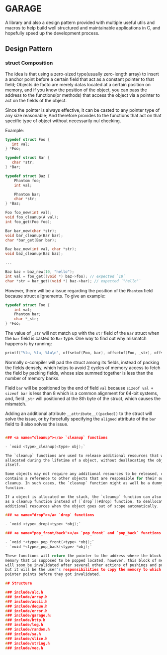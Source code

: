 # GARAGE

A library and also a design pattern provided with multiple useful utils and
macros to help build well structured and maintainable applications in C, and
hopefully speed up the development process.

## Design Pattern

### struct Composition

The idea is that using a zero-sized type(usually zero-length array) to insert a
anchor point before a certain field that act as a constant pointer to that
field; Objects de facto are merely datas located at a certain position on
memory, and if you know the position of the object, you can pass the address to
the functions(or methods) that access the object via a pointer to act on the
fields of the object.

Since the pointer is always effective, it can be casted to any pointer type of
any size reasonable; And therefore provides to the functions that act on that
specific type of object without necessarily nul checking.

Example:

```c
typedef struct Foo {
   int val;
} *Foo;

typedef struct Bar {
   char *str;
} *Bar;

typedef struct Baz {
    Phantom foo;
    int val;

    Phantom bar;
    char *str;
} *Baz;

Foo foo_new(int val);
void foo_cleanup(A val);
int foo_get(Foo foo);

Bar bar_new(char *str);
void bar_cleanup(Bar bar);
char *bar_get(Bar bar);

Baz baz_new(int val, char *str);
void baz_cleanup(Baz baz);

...

Baz baz = baz_new(10, "hello");
int val = foo_get((void *) baz->foo); // expected `10`
char *str = bar_get((void *) baz->bar); // expected `"hello"`
```

However, there will be a issue regarding the position of the `Phantom` field
because struct alignements. To give an example:

```c
typedef struct Foo {
    int val;
    Phantom bar;
    char *_str;
} *Foo;
```

The value of `_str` will not match up with the `str` field of the `Bar` struct
when the `bar` field is casted to `Bar` type. One way to find out why mismatch
happens is by running:

```c
printf("%lu, %lu, %lu\n", offsetof(Foo, bar), offsetof(Foo, _str), offsetof(Bar, str));
```

Normally c-compiler will pad the struct among its fields, instead of
packing the fields densely, which helps to avoid 2 cycles of memory access to
fetch the field by packing fields, whose size summed together is less than the
number of memory banks.

Field `bar` will be positioned by the end of field `val` because `sizeof val +
sizeof bar` is less than 8 which is a common alignment for 64-bit systems, and,
field `_str` will positioned at the 8th byte of the struct, which causes the
mismatch.

Adding an additional attribute `__attribute__((packed))` to the struct will
solve the issue, or by forcefully specifying the `aligned` attribute of the
`bar` field to 8 also solves the issue.

```c

### <a name="cleanup"></a> `cleanup` functions

- `void <type>_cleanup(<type> obj);`

The `cleanup` functions are used to release additional resources that were
allocated during the lifetime of a object, without deallocating the object
itself.

Some objects may not require any additional resources to be released, or only
contains a reference to other objects that are responsible for their own
cleanup. In such cases, the `cleanup` function might as well be a dummy
function.

If a object is allocated on the stack, the `cleanup` function can also be used
as a cleanup function instead of [`drop`](#drop) function, to deallocate
additional resources when the object goes out of scope automatically.

### <a name="drop"></a> `drop` functions

- `void <type>_drop(<type> *obj);`

### <a name="pop_front/back"></a> `pop_front` and `pop_back` functions

- `void *<type>_pop_front(<type> *obj);`
- `void *<type>_pop_back(<type> *obj);`

These functions will return the pointer to the address where the block of
memory that is supposed to be popped located, however, this block of memory
will soon be invalidated after several other actions of pushings and poppings,
but it will be the user's responsibilities to copy the memory to which the
pointer points before they got invalidated.

## Structure

### include/alc.h
### include/array.h
### include/ascii.h
### include/deque.h
### include/error.h
### include/garage.h:
### include/http.h
### include/log.h
### include/random.h
### include/sa.h
### include/slice.h
### include/string.h
### include/vec.h
